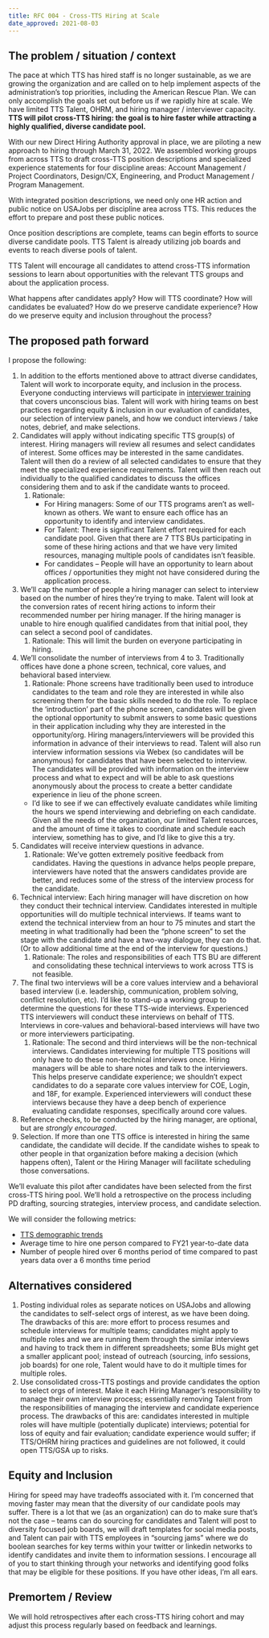 ```yaml
---
title: RFC 004 - Cross-TTS Hiring at Scale
date_approved: 2021-08-03
---
```


## The problem / situation / context

The pace at which TTS has hired staff is no longer sustainable, as we are
growing the organization and are called on to help implement aspects of the
administration’s top priorities, including the American Rescue Plan. We can only
accomplish the goals set out before us if we rapidly hire at scale. We have
limited TTS Talent, OHRM, and hiring manager / interviewer capacity. **TTS will
pilot cross-TTS hiring: the goal is to hire faster while attracting a highly
qualified, diverse candidate pool.**

With our new Direct Hiring Authority approval in place, we are piloting a new
approach to hiring through March 31, 2022. We assembled working groups from
across TTS to draft cross-TTS position descriptions and specialized experience
statements for four discipline areas: Account Management / Project Coordinators,
Design/CX, Engineering, and Product Management / Program Management.

With integrated position descriptions, we need only one HR action and public
notice on USAJobs per discipline area across TTS. This reduces the effort to
prepare and post these public notices.

Once position descriptions are complete, teams can begin efforts to source
diverse candidate pools. TTS Talent is already utilizing job boards and events
to reach diverse pools of talent.

TTS Talent will encourage all candidates to attend cross-TTS information
sessions to learn about opportunities with the relevant TTS groups and about the
application process.

What happens after candidates apply? How will TTS coordinate? How will
candidates be evaluated? How do we preserve candidate experience? How do we
preserve equity and inclusion throughout the process?

## The proposed path forward

I propose the following:

1. In addition to the efforts mentioned above to attract diverse candidates,
   Talent will work to incorporate equity, and inclusion in the process.
   Everyone conducting interviews will participate in
   [interviewer training](https://docs.google.com/presentation/d/1IvFawhU2lUPIQexUgCgCcRgxjaD5D9BGnRJYkAyM3JY/edit#slide=id.g6d9ab3b2cf_0_404)
   that covers unconscious bias. Talent will work with hiring teams on best
   practices regarding equity & inclusion in our evaluation of candidates, our
   selection of interview panels, and how we conduct interviews / take notes,
   debrief, and make selections.
2. Candidates will apply without indicating specific TTS group(s) of interest.
   Hiring managers will review all resumes and select candidates of interest.
   Some offices may be interested in the same candidates. Talent will then do a
   review of all selected candidates to ensure that they meet the specialized
   experience requirements. Talent will then reach out individually to the
   qualified candidates to discuss the offices considering them and to ask if
   the candidate wants to proceed.
   1. Rationale:
      - For Hiring managers: Some of our TTS programs aren’t as well-known as
        others. We want to ensure each office has an opportunity to identify and
        interview candidates.
      - For Talent: There is significant Talent effort required for each
        candidate pool. Given that there are 7 TTS BUs participating in some of
        these hiring actions and that we have very limited resources, managing
        multiple pools of candidates isn’t feasible.
      - For candidates – People will have an opportunity to learn about offices
        / opportunities they might not have considered during the application
        process.
3. We’ll cap the number of people a hiring manager can select to interview based
   on the number of hires they’re trying to make. Talent will look at the
   conversion rates of recent hiring actions to inform their recommended number
   per hiring manager. If the hiring manager is unable to hire enough qualified
   candidates from that initial pool, they can select a second pool of
   candidates.
   1. Rationale: This will limit the burden on everyone participating in hiring.
4. We’ll consolidate the number of interviews from 4 to 3. Traditionally offices
   have done a phone screen, technical, core values, and behavioral based
   interview.
   1. Rationale: Phone screens have traditionally been used to introduce
      candidates to the team and role they are interested in while also
      screening them for the basic skills needed to do the role. To replace the
      ‘introduction’ part of the phone screen, candidates will be given the
      optional opportunity to submit answers to some basic questions in their
      application including why they are interested in the opportunity/org.
      Hiring managers/interviewers will be provided this information in advance
      of their interviews to read. Talent will also run interview information
      sessions via Webex (so candidates will be anonymous) for candidates that
      have been selected to interview. The candidates will be provided with
      information on the interview process and what to expect and will be able
      to ask questions anonymously about the process to create a better
      candidate experience in lieu of the phone screen.
   - I’d like to see if we can effectively evaluate candidates while limiting
     the hours we spend interviewing and debriefing on each candidate. Given all
     the needs of the organization, our limited Talent resources, and the amount
     of time it takes to coordinate and schedule each interview, something has
     to give, and I’d like to give this a try.
5. Candidates will receive interview questions in advance.
   1. Rationale: We’ve gotten extremely positive feedback from candidates.
      Having the questions in advance helps people prepare, interviewers have
      noted that the answers candidates provide are better, and reduces some of
      the stress of the interview process for the candidate.
6. Technical interview: Each hiring manager will have discretion on how they
   conduct their technical interview. Candidates interested in multiple
   opportunities will do multiple technical interviews. If teams want to extend
   the technical interview from an hour to 75 minutes and start the meeting in
   what traditionally had been the “phone screen” to set the stage with the
   candidate and have a two-way dialogue, they can do that. (Or to allow
   additional time at the end of the interview for questions.)
   1. Rationale: The roles and responsibilities of each TTS BU are different and
      consolidating these technical interviews to work across TTS is not
      feasible.
7. The final two interviews will be a core values interview and a behavioral
   based interview (i.e. leadership, communication, problem solving, conflict
   resolution, etc). I’d like to stand-up a working group to determine the
   questions for these TTS-wide interviews. Experienced TTS interviewers will
   conduct these interviews on behalf of TTS. Interviews in core-values and
   behavioral-based interviews will have two or more interviewers participating.
   1. Rationale: The second and third interviews will be the non-technical
      interviews. Candidates interviewing for multiple TTS positions will only
      have to do these non-technical interviews once. Hiring managers will be
      able to share notes and talk to the interviewers. This helps preserve
      candidate experience; we shouldn’t expect candidates to do a separate core
      values interview for COE, Login, and 18F, for example. Experienced
      interviewers will conduct these interviews because they have a deep bench
      of experience evaluating candidate responses, specifically around core
      values.
8. Reference checks, to be conducted by the hiring manager, are optional, but
   are _strongly encouraged_.
9. Selection. If more than one TTS office is interested in hiring the same
   candidate, the candidate will decide. If the candidate wishes to speak to
   other people in that organization before making a decision (which happens
   often), Talent or the Hiring Manager will facilitate scheduling those
   conversations.

We’ll evaluate this pilot after candidates have been selected from the first
cross-TTS hiring pool. We’ll hold a retrospective on the process including PD
drafting, sourcing strategies, interview process, and candidate selection.

We will consider the following metrics:

- [TTS demographic trends](https://docs.google.com/spreadsheets/d/1eYqMhVBRvjCjnJpq_51h_MgLcXZQNN8wacWQC9XdzMw/edit#gid=1850147999)
- Average time to hire one person compared to FY21 year-to-date data
- Number of people hired over 6 months period of time compared to past years
  data over a 6 months time period

## Alternatives considered

1. Posting individual roles as separate notices on USAJobs and allowing the
   candidates to self-select orgs of interest, as we have been doing. The
   drawbacks of this are: more effort to process resumes and schedule interviews
   for multiple teams; candidates might apply to multiple roles and we are
   running them through the similar interviews and having to track them in
   different spreadsheets; some BUs might get a smaller applicant pool; instead
   of outreach (sourcing, info sessions, job boards) for one role, Talent would
   have to do it multiple times for multiple roles.
2. Use consolidated cross-TTS postings and provide candidates the option to
   select orgs of interest. Make it each Hiring Manager’s responsibility to
   manage their own interview process; essentially removing Talent from the
   responsibilities of managing the interview and candidate experience process.
   The drawbacks of this are: candidates interested in multiple roles will have
   multiple (potentially duplicate) interviews; potential for loss of equity and
   fair evaluation; candidate experience would suffer; if TTS/OHRM hiring
   practices and guidelines are not followed, it could open TTS/GSA up to risks.

## Equity and Inclusion

Hiring for speed may have tradeoffs associated with it. I’m concerned that
moving faster may mean that the diversity of our candidate pools may suffer.
There is a lot that we (as an organization) can do to make sure that’s not the
case – teams can do sourcing for candidates and Talent will post to diversity
focused job boards, we will draft templates for social media posts, and Talent
can pair with TTS employees in “sourcing jams” where we do boolean searches for
key terms within your twitter or linkedin networks to identify candidates and
invite them to information sessions. I encourage all of you to start thinking
through your networks and identifying good folks that may be eligible for these
positions. If you have other ideas, I’m all ears.

## Premortem / Review

We will hold retrospectives after each cross-TTS hiring cohort and may adjust
this process regularly based on feedback and learnings.
